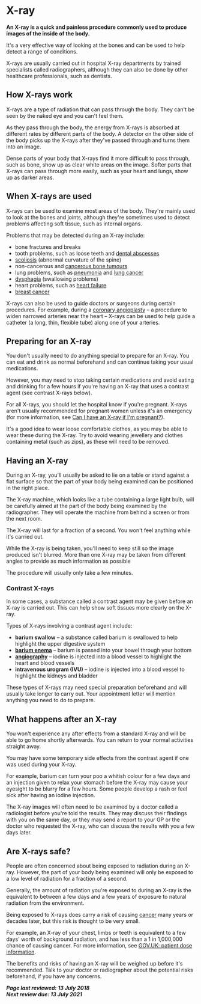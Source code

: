 # X-ray

**An X-ray is a quick and painless procedure commonly used to produce images of the inside of the body.**

It's a very effective way of looking at the bones and can be used to help detect a range of conditions.

X-rays are usually carried out in hospital X-ray departments by  trained specialists called radiographers, although they can also be done by other healthcare professionals, such as dentists.



## How X-rays work

X-rays are a type of radiation that can pass through the body. They can't be seen by the naked eye and you can't feel them.

As they pass through the body, the energy from X-rays is absorbed at  different rates by different parts of the body. A detector on the other  side of the body picks up the X-rays after they've passed through and  turns them into an image.

Dense parts of your body that X-rays find it more difficult to pass  through, such as bone, show up as clear white areas on the image. Softer parts that X-rays can pass through more easily, such as your heart and  lungs, show up as darker areas.



## When X-rays are used

X-rays can be used to examine most areas of the body. They're mainly  used to look at the bones and joints, although they're sometimes used to detect problems affecting soft tissue, such as internal organs.

Problems that may be detected during an X-ray include:

- bone fractures and breaks 
- tooth problems, such as loose teeth and [dental abscesses](https://www.nhs.uk/conditions/dental-abscess/)
- [scoliosis](https://www.nhs.uk/conditions/scoliosis/) (abnormal curvature of the spine) 
- non-cancerous and [cancerous bone tumours](https://www.nhs.uk/conditions/bone-cancer/)
- lung problems, such as [pneumonia](https://www.nhs.uk/conditions/pneumonia/) and [lung cancer](https://www.nhs.uk/conditions/lung-cancer/)
- [dysphagia](https://www.nhs.uk/conditions/swallowing-problems-dysphagia/) (swallowing problems) 
- heart problems, such as [heart failure](https://www.nhs.uk/conditions/heart-failure/)
- [breast cancer](https://www.nhs.uk/conditions/breast-cancer/)

X-rays can also be used to guide doctors or surgeons during certain procedures. For example, during a [coronary angioplasty](https://www.nhs.uk/conditions/coronary-angioplasty/) – a procedure to widen narrowed arteries near the heart – X-rays can be  used to help guide a catheter (a long, thin, flexible tube) along one of your arteries.



## Preparing for an X-ray

You don't usually need to do anything special to prepare for an  X-ray. You can eat and drink as normal beforehand and can continue  taking your usual medications.

However, you may need to stop taking certain medications and avoid  eating and drinking for a few hours if you're having an X-ray that uses a contrast agent (see contrast X-rays below).

For all X-rays, you should let the hospital know if you're pregnant.  X-rays aren't usually recommended for pregnant women unless it's an  emergency (for more information, see [Can I have an X-ray if I'm pregnant?](https://www.nhs.uk/common-health-questions/pregnancy/can-i-have-an-x-ray-if-i-am-pregnant/)).

It's a good idea to wear loose comfortable clothes, as you may be  able to wear these during the X-ray. Try to avoid wearing jewellery and  clothes containing metal (such as zips), as these will need to be  removed.



## Having an X-ray

During an X-ray, you'll usually be asked to lie on a table or stand  against a flat surface so that the part of your body being examined can  be positioned in the right place.

The X-ray machine, which looks like a tube containing a large light  bulb, will be carefully aimed at the part of the body being examined by  the radiographer. They will operate the machine from behind a screen or  from the next room.

The X-ray will last for a fraction of a second. You won't feel anything while it's carried out.

While the X-ray is being taken, you'll need to keep still so the  image produced isn't blurred. More than one X-ray may be taken from  different angles to provide as much information as possible

The procedure will usually only take a few minutes.

### Contrast X-rays

In some cases, a substance called a contrast agent may be given  before an X-ray is carried out. This can help show soft tissues more  clearly on the X-ray. 

Types of X-rays involving a contrast agent include:

- **barium swallow** – a substance called barium is swallowed to help highlight the upper digestive system 
- [**barium enema**](https://www.nhs.uk/conditions/barium-enema/) – barium is passed into your bowel through your bottom 
- [**angiography**](https://www.nhs.uk/conditions/angiography/) – iodine is injected into a blood vessel to highlight the heart and blood vessels 
- **intravenous urogram (IVU)** – iodine is injected into a blood vessel to highlight the kidneys and bladder 

These types of X-rays may need special preparation beforehand and  will usually take longer to carry out. Your appointment letter will  mention anything you need to do to prepare.



## What happens after an X-ray

You won't experience any after effects from a standard X-ray and will be able to go home shortly afterwards. You can return to your normal  activities straight away.

You may have some temporary side effects from the contrast agent if one was used during your X-ray. 

For example, barium can turn your poo a whitish colour for a few days and an injection given to relax your stomach before the X-ray may cause your eyesight to be blurry for a few hours. Some people develop a rash  or feel sick after having an iodine injection.

The X-ray images will often need to be examined by a doctor called a  radiologist before you're told the results. They may discuss their  findings with you on the same day, or they may send a report to your GP  or the doctor who requested the X-ray, who can discuss the results with  you a few days later.



## Are X-rays safe?

People are often concerned about being exposed to radiation during an X-ray. However, the part of your body being examined will only be  exposed to a low level of radiation for a fraction of a second.

Generally, the amount of radiation you're exposed to during an X-ray  is the equivalent to between a few days and a few years of exposure to  natural radiation from the environment.

Being exposed to X-rays does carry a risk of causing [cancer](https://www.nhs.uk/conditions/cancer/) many years or decades later, but this risk is thought to be very small.

For example, an X-ray of your chest, limbs or teeth is  equivalent to a few days' worth of background radiation, and has less  than a 1 in 1,000,000 chance of causing cancer. For more  information, see [GOV.UK: patient dose information](https://www.gov.uk/government/publications/medical-radiation-patient-doses/patient-dose-information-guidance).

The benefits and risks of having an X-ray will be weighed up before  it's recommended. Talk to your doctor or radiographer about the  potential risks beforehand, if you have any concerns.

***Page last reviewed: 13 July 2018  
Next review due: 13 July 2021***
